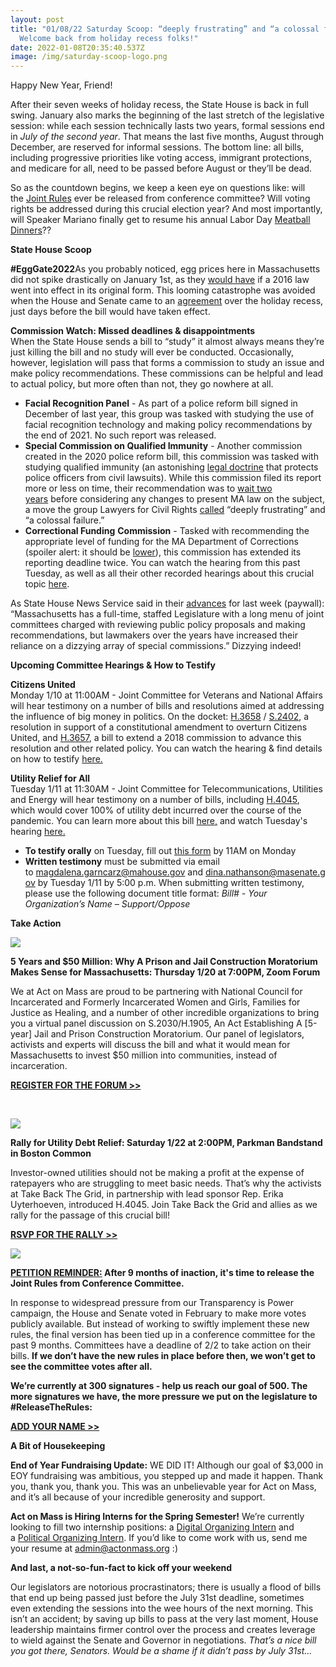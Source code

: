 ```yaml
---
layout: post
title: "01/08/22 Saturday Scoop: “deeply frustrating” and “a colossal failure” -
  Welcome back from holiday recess folks!"
date: 2022-01-08T20:35:40.537Z
image: /img/saturday-scoop-logo.png
---
```

Happy New Year, Friend!

After their seven weeks of holiday recess, the State House is back in full swing. January also marks the beginning of the last stretch of the legislative session: while each session technically lasts two years, formal sessions end in *July of the second year*. That means the last five months, August through December, are reserved for informal sessions. The bottom line: all bills, including progressive priorities like voting access, immigrant protections, and medicare for all, need to be passed before August or they’ll be dead.

So as the countdown begins, we keep a keen eye on questions like: will the [Joint Rules](https://secure.everyaction.com/zaO01swsmkutItL0UOIFEw2?utm_medium=&emci=dd2887ce-b470-ec11-94f6-c896650d923c&emdi=ea000000-0000-0000-0000-000000000001&ceid=) ever be released from conference committee? Will voting rights be addressed during this crucial election year? And most importantly, will Speaker Mariano finally get to resume his annual Labor Day [Meatball Dinners](https://twitter.com/ronmariano/status/1168666399218327553?utm_medium=&emci=dd2887ce-b470-ec11-94f6-c896650d923c&emdi=ea000000-0000-0000-0000-000000000001&ceid=)??

**State House Scoop**

**\#EggGate2022**As you probably noticed, egg prices here in Massachusetts did not spike drastically on January 1st, as they [would have](https://www.bostonglobe.com/2021/12/13/metro/youre-looking-just-huge-shortage-eggs-could-largely-disappear-store-shelves-january-without-legislative-action-industry-warns/?utm_medium=&emci=dd2887ce-b470-ec11-94f6-c896650d923c&emdi=ea000000-0000-0000-0000-000000000001&ceid=) if a 2016 law went into effect in its original form. This looming catastrophe was avoided when the House and Senate came to an [agreement](https://www.wgbh.org/news/politics/2021/12/20/mass-legislature-passes-animal-welfare-law-changes-set-to-ease-egg-supply-fears?utm_medium=&emci=dd2887ce-b470-ec11-94f6-c896650d923c&emdi=ea000000-0000-0000-0000-000000000001&ceid=) over the holiday recess, just days before the bill would have taken effect.  

**Commission Watch: Missed deadlines & disappointments**\
When the State House sends a bill to “study” it almost always means they’re just killing the bill and no study will ever be conducted. Occasionally, however, legislation will pass that forms a commission to study an issue and make policy recommendations. These commissions can be helpful and lead to actual policy, but more often than not, they go nowhere at all. 

* **Facial Recognition Panel** - As part of a police reform bill signed in December of last year, this group was tasked with studying the use of facial recognition technology and making policy recommendations by the end of 2021. No such report was released.
* **Special Commission on Qualified Immunity** - Another commission created in the 2020 police reform bill, this commission was tasked with studying qualified immunity (an astonishing [legal doctrine](https://www.aclu.org/news/criminal-law-reform/lower-courts-agree-its-time-to-end-qualified-immunity/?utm_medium=&emci=dd2887ce-b470-ec11-94f6-c896650d923c&emdi=ea000000-0000-0000-0000-000000000001&ceid=) that protects police officers from civil lawsuits). While this commission filed its report more or less on time, their recommendation was to [wait two years](https://commonwealthmagazine.org/criminal-justice/commission-sharply-split-on-qualified-immunity-proposals/?utm_medium=&emci=dd2887ce-b470-ec11-94f6-c896650d923c&emdi=ea000000-0000-0000-0000-000000000001&ceid=) before considering any changes to present MA law on the subject, a move the group Lawyers for Civil Rights [called](https://commonwealthmagazine.org/criminal-justice/commission-sharply-split-on-qualified-immunity-proposals/?utm_medium=&emci=dd2887ce-b470-ec11-94f6-c896650d923c&emdi=ea000000-0000-0000-0000-000000000001&ceid=) “deeply frustrating” and “a colossal failure.” 
* **Correctional Funding** **Commission** - Tasked with recommending the appropriate level of funding for the MA Department of Corrections (spoiler alert: it should be [lower](https://www.wbur.org/news/2022/01/04/correction-spending-rises-incarcerated-population-declines?utm_medium=&emci=dd2887ce-b470-ec11-94f6-c896650d923c&emdi=ea000000-0000-0000-0000-000000000001&ceid=)), this commission has extended its reporting deadline twice. You can watch the hearing from this past Tuesday, as well as all their other recorded hearings about this crucial topic [here](https://correctionalfunding.com/recorded-meetings/?utm_medium=&emci=dd2887ce-b470-ec11-94f6-c896650d923c&emdi=ea000000-0000-0000-0000-000000000001&ceid=).

As State House News Service said in their [advances](https://www.statehousenews.com/news/20212355?utm_medium=&emci=dd2887ce-b470-ec11-94f6-c896650d923c&emdi=ea000000-0000-0000-0000-000000000001&ceid=) for last week (paywall): “Massachusetts has a full-time, staffed Legislature with a long menu of joint committees charged with reviewing public policy proposals and making recommendations, but lawmakers over the years have increased their reliance on a dizzying array of special commissions.” Dizzying indeed!

**Upcoming Committee Hearings & How to Testify** 

**Citizens United**\
Monday 1/10 at 11:00AM - Joint Committee for Veterans and National Affairs will hear testimony on a number of bills and resolutions aimed at addressing the influence of big money in politics. On the docket: [H.3658](https://malegislature.gov/Bills/192/H3658?utm_medium=&emci=dd2887ce-b470-ec11-94f6-c896650d923c&emdi=ea000000-0000-0000-0000-000000000001&ceid=) / [S.2402](https://malegislature.gov/Bills/192/S2402?utm_medium=&emci=dd2887ce-b470-ec11-94f6-c896650d923c&emdi=ea000000-0000-0000-0000-000000000001&ceid=), a resolution in support of a constitutional amendment to overturn Citizens United, and [H.3657](https://malegislature.gov/Bills/192/H3657?utm_medium=&emci=dd2887ce-b470-ec11-94f6-c896650d923c&emdi=ea000000-0000-0000-0000-000000000001&ceid=), a bill to extend a 2018 commission to advance this resolution and other related policy. You can watch the hearing & find details on how to testify [here.](https://malegislature.gov/Events/Hearings/Detail/4152?utm_medium=&emci=dd2887ce-b470-ec11-94f6-c896650d923c&emdi=ea000000-0000-0000-0000-000000000001&ceid=)

**Utility Relief for All**\
Tuesday 1/11 at 11:30AM - Joint Committee for Telecommunications, Utilities and Energy will hear testimony on a number of bills, including [H.4045](https://malegislature.gov/Bills/192/H4045?utm_medium=&emci=dd2887ce-b470-ec11-94f6-c896650d923c&emdi=ea000000-0000-0000-0000-000000000001&ceid=), which would cover 100% of utility debt incurred over the course of the pandemic. You can learn more about this bill [here,](https://drive.google.com/file/d/11a9s-yY8qk0FbONkhxAxdz4Xyl7JO9_q/view?utm_medium=&emci=dd2887ce-b470-ec11-94f6-c896650d923c&emdi=ea000000-0000-0000-0000-000000000001&ceid=) and watch Tuesday's hearing [here.](https://malegislature.gov/Events/Hearings/Detail/4158?utm_medium=&emci=dd2887ce-b470-ec11-94f6-c896650d923c&emdi=ea000000-0000-0000-0000-000000000001&ceid=)

* **To testify orally** on Tuesday, fill out [this form](https://forms.office.com/Pages/ResponsePage.aspx?id=a36UCyb_E0uuHFc8Z1DIiM6XJBkVkmZMvveI6GUY9atURDY2VVlHNU9HNjI5TDM2MEJZR1VWU0dQRi4u&utm_medium=&emci=dd2887ce-b470-ec11-94f6-c896650d923c&emdi=ea000000-0000-0000-0000-000000000001&ceid=) by 11AM on Monday
* **Written testimony** must be submitted via email to [magdalena.garncarz@mahouse.gov](mailto:magdalena.garncarz@mahouse.gov) and [dina.nathanson@masenate.gov](mailto:dina.nathanson@masenate.gov) by Tuesday 1/11 by 5:00 p.m. When submitting written testimony, please use the following document title format: *Bill# - Your Organization’s Name – Support/Oppose*

**Take Action** 

![](https://ci6.googleusercontent.com/proxy/5yuN5_IPJubnB0UHFhb4OegKbIZ9VlT88A79290HTX7O80QAWBqrag-EDBd8GBwy6Rx48wR59egiu51RK0MpqTImEaQpFBBZPBQHncaqTfPOY13q3dkxU5qDMmdIfuqvAMb0V7J24Ot_3m3A1FUwKi3j3UbiNq7lKJyJKV6xJJDqCbq0=s0-d-e1-ft#https://nvlupin.blob.core.windows.net/images/van/EA/EA007/1/90151/images/Moratorium%20Forum%20Flyer%20%281%29.png)

**5 Years and $50 Million: Why A Prison and Jail Construction Moratorium Makes Sense for Massachusetts: Thursday 1/20 at 7:00PM, Zoom Forum**

We at Act on Mass are proud to be partnering with National Council for Incarcerated and Formerly Incarcerated Women and Girls, Families for Justice as Healing, and a number of other incredible organizations to bring you a virtual panel discussion on S.2030/H.1905, An Act Establishing A \[5-year] Jail and Prison Construction Moratorium. Our panel of legislators, activists and experts will discuss the bill and what it would mean for Massachusetts to invest $50 million into communities, instead of incarceration.

**[REGISTER FOR THE FORUM >>](https://us02web.zoom.us/meeting/register/tZMlc-yppjgiHNf-SZUkZazf3GQUvgnA0L4Z?utm_medium=&emci=dd2887ce-b470-ec11-94f6-c896650d923c&emdi=ea000000-0000-0000-0000-000000000001&ceid=)**

 

![](https://ci5.googleusercontent.com/proxy/K7vRnEMOvRJgIsNYqOrNAMKmY7qBPQQjE3vI3cLZ1cP-EtDCD0IUAx350zo_O8WsBdCqn4pm30nqW51h95kLRKSmfxDGAxUYSqBF-f0dAEanL-1iguwLlgK7dNXW1zStN5JoRFM6G70KPH9nNIqKxeya7tSiNv5uQVk6Qs0=s0-d-e1-ft#https://nvlupin.blob.core.windows.net/images/van/EA/EA007/1/90151/images/Rally_for_Utility_Debt_Relief.png)

**Rally for Utility Debt Relief: Saturday 1/22 at 2:00PM, Parkman Bandstand in Boston Common**

Investor-owned utilities should not be making a profit at the expense of ratepayers who are struggling to meet basic needs. That’s why the activists at Take Back The Grid, in partnership with lead sponsor Rep. Erika Uyterhoeven, introduced H.4045. Join Take Back the Grid and allies as we rally for the passage of this crucial bill! 

**[RSVP FOR THE RALLY >>](https://secure.everyaction.com/zaO01swsmkutItL0UOIFEw2?utm_medium=&emci=dd2887ce-b470-ec11-94f6-c896650d923c&emdi=ea000000-0000-0000-0000-000000000001&ceid=)**

![](https://ci4.googleusercontent.com/proxy/xfXzjiLpI6rHOwf8j48J0jtvwtRQ0HwSRazWG_SHfHe9-xYuG66cyAlBPTWF1-QzRqx99S3Kr8aPkRZ6UilWdzDCUrnGhx6sz5PkqwA3ANeWP836_SrWynjTKK-acYFy-988iewe5Yz7seiXXnOW2PVU7DisZDkk2PR3HBUD9xiXmdokcOK78w=s0-d-e1-ft#https://nvlupin.blob.core.windows.net/images/van/EA/EA007/1/90151/images/Logo_The%20People%27s%20House%20Campaign.png)

**[PETITION REMINDER:](https://secure.everyaction.com/zaO01swsmkutItL0UOIFEw2?utm_medium=&emci=dd2887ce-b470-ec11-94f6-c896650d923c&emdi=ea000000-0000-0000-0000-000000000001&ceid=) After 9 months of inaction, it's time to release the Joint Rules from Conference Committee.**

In response to widespread pressure from our Transparency is Power campaign, the House and Senate voted in February to make more votes publicly available. But instead of working to swiftly implement these new rules, the final version has been tied up in a conference committee for the past 9 months. Committees have a deadline of 2/2 to take action on their bills. **If we don’t have the new rules in place before then, we won’t get to see the committee votes after all.** 

**We’re currently at 300 signatures - help us reach our goal of 500. The more signatures we have, the more pressure we put on the legislature to #ReleaseTheRules:**

**[ADD YOUR NAME >>](https://secure.everyaction.com/zaO01swsmkutItL0UOIFEw2?utm_medium=&emci=dd2887ce-b470-ec11-94f6-c896650d923c&emdi=ea000000-0000-0000-0000-000000000001&ceid=)**

**A Bit of Housekeeping**

**End of Year Fundraising Update:** WE DID IT! Although our goal of $3,000 in EOY fundraising was ambitious, you stepped up and made it happen. Thank you, thank you, thank you. This was an unbelievable year for Act on Mass, and it’s all because of your incredible generosity and support. 

**Act on Mass is Hiring Interns for the Spring Semester!** We’re currently looking to fill two internship positions: a [Digital Organizing Intern](https://docs.google.com/document/d/1lY36E4Z7t5ZGnTqNNhionwiw6iyTSwgQ4tcO8LS3rbE/edit?utm_medium=&emci=dd2887ce-b470-ec11-94f6-c896650d923c&emdi=ea000000-0000-0000-0000-000000000001&ceid=) and a [Political Organizing Intern](https://docs.google.com/document/d/1TkNKTjokm7xpyNSSGL7bDsM2n0EvXUId3frzCMrrsjw/edit?utm_medium=&emci=dd2887ce-b470-ec11-94f6-c896650d923c&emdi=ea000000-0000-0000-0000-000000000001&ceid=). If you’d like to come work with us, send me your resume at [admin@actonmass.org](mailto:admin@actonmass.org) :)

**And last, a not-so-fun-fact to kick off your weekend**

Our legislators are notorious procrastinators; there is usually a flood of bills that end up being passed just before the July 31st deadline, sometimes even extending the sessions into the wee hours of the next morning. This isn’t an accident; by saving up bills to pass at the very last moment, House leadership maintains firmer control over the process and creates leverage to wield against the Senate and Governor in negotiations. *That’s a nice bill you got there, Senators. Would be a shame if it didn’t pass by July 31st…*